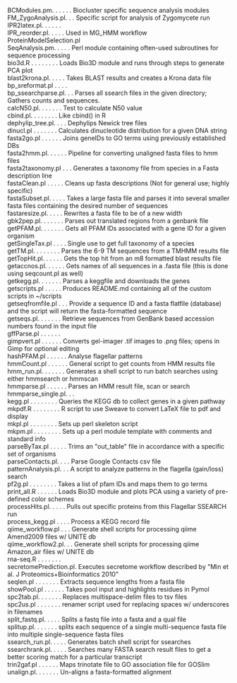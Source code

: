 BCModules.pm. . . . . . Biocluster specific sequence analysis modules<br>
FM_ZygoAnalysis.pl. . . Specific script for analysis of Zygomycete run <br>
IPR2latex.pl. . . . . .  <br>
IPR_reorder.pl. . . . . Used in MG_HMM workflow <br>
ProteinModelSelection.pl<br>
SeqAnalysis.pm. . . . . Perl module containing often-used subroutines for sequence processing<br>
bio3d.R . . . . . . . . Loads Bio3D module and runs through steps to generate PCA plot<br>
blast2krona.pl. . . . . Takes BLAST results and creates a Krona data file <br>
bp_sreformat.pl . . . . <br>
bp_ssearchparse.pl. . . Parses all ssearch files in the given directory; Gathers counts and sequences.<br>
calcN50.pl. . . . . . . Test to calculate N50 value <br>
cbind.pl. . . . . . . . Like cbind() in R <br>
dephylip_tree.pl. . . . Dephylips Newick tree files<br>
dinucl.pl . . . . . . . Calculates dinucleotide distribution for a given DNA string <br>
fasta2go.pl . . . . . . Joins geneIDs to GO terms using previously established DBs <br>
fasta2hmm.pl. . . . . . Pipeline for converting unaligned fasta files to hmm files<br>
fasta2taxonomy.pl . . . Generates a taxonomy file from species in a Fasta description line <br>
fastaClean.pl . . . . . Cleans up fasta descriptions (Not for general use; highly specific) <br>
fastaSubset.pl. . . . . Takes a large fasta file and parses it into several smaller fasta files containing the desired number of sequences <br>
fastaresize.pl. . . . . Rewrites a fasta file to be of a new width<br>
gbk2pep.pl. . . . . . . Parses out translated regions from a genbank file<br>
getPFAM.pl. . . . . . . Gets all PFAM IDs associated with a gene ID for a given organism<br>
getSingleTax.pl . . . . Single use to get full taxonomy of a species <br>
getTM.pl. . . . . . . . Parses the 6-9 TM sequences from a TMHMM results file <br>
getTopHit.pl. . . . . . Gets the top hit from an m8 formatted blast results file <br>
getaccnos.pl. . . . . . Gets names of all sequences in a .fasta file (this is done using seqcount.pl as well)<br>
getkegg.pl. . . . . . . Parses a keggfile and downloads the genes <br>
getscripts.pl . . . . . Produces README.md containing all of the custom scripts in ~/scripts<br>
getseqfromfile.pl . . . Provide a sequence ID and a fasta flatfile (database) and the script will return the fasta-formatted sequence<br>
getseqs.pl. . . . . . . Retrieve sequences from GenBank based accession numbers found in the input file<br>
gffParse.pl . . . . . .  <br>
gimpvert.pl . . . . . . Converts gel-imager .tif images to .png files; opens in Gimp for optional editing<br>
hashPFAM.pl . . . . . . Analyse flagellar patterns <br>
hmmCount.pl . . . . . . General script to get counts from HMM results file <br>
hmm_run.pl. . . . . . . Generates a shell script to run batch searches using either hmmsearch or hmmscan<br>
hmmparse.pl . . . . . . Parses an HMM result file, scan or search<br>
hmmparse_single.pl. . .  <br>
kegg.pl . . . . . . . . Queries the KEGG db to collect genes in a given pathway<br>
mkpdf.R . . . . . . . . R script to use Sweave to convert LaTeX file to pdf and display<br>
mkpl.pl . . . . . . . . Sets up perl skeleton script<br>
mkpm.pl . . . . . . . . Sets up a perl module template with comments and standard info <br>
parseByTax.pl . . . . . Trims an "out_table" file in accordance with a specific set of organisms <br>
parseContacts.pl. . . . Parse Google Contacts csv file <br>
patternAnalysis.pl. . . A script to analyze patterns in the flagella (gain/loss) search<br>
pf2g.pl . . . . . . . . Takes a list of pfam IDs and maps them to go terms<br>
print_all.R . . . . . . Loads Bio3D module and plots PCA using a variety of pre-defined color schemes<br>
processHits.pl. . . . . Pulls out specific proteins from this Flagellar SSEARCH run <br>
process_kegg.pl . . . . Process a KEGG record file<br>
qiime_workflow.pl . . . Generate shell scripts for processing qiime Amend2009 files w/ UNITE db <br>
qiime_workflow2.pl. . . Generate shell scripts for processing qiime Amazon_air files w/ UNITE db <br>
rna-seq.R . . . . . . . <br>
secretomePrediction.pl. Executes secretome workflow described by "Min et al. J Proteomics+Bioinformatics 2010" <br>
seqlen.pl . . . . . . . Extracts sequence lengths from a fasta file<br>
showPool.pl . . . . . . Takes pool input and highlights residues in Pymol<br>
spc2tab.pl. . . . . . . Replaces multispace-delim files to tsv files <br>
spc2us.pl . . . . . . . renamer script used for replacing spaces w/ underscores in filenames<br>
split_fastq.pl. . . . . Splits a fastq file into a fasta and a qual file<br>
splitup.pl. . . . . . . splits each sequence of a single multi-sequence fasta file into multiple single-sequence fasta files<br>
ssearch_run.pl. . . . . Generates batch shell script for ssearches<br>
ssearchrank.pl. . . . . Searches many FASTA search result files to get a better scoring match for a particular transcript<br>
trin2gaf.pl . . . . . . Maps trinotate file to GO association file for GOSlim <br>
unalign.pl. . . . . . . Un-aligns a fasta-formatted alignment<br>
